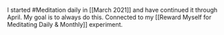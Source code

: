 I started #Meditation daily in [[March 2021]] and have continued it through April. My goal is to always do this. Connected to my [[Reward Myself for Meditating Daily & Monthly]] experiment. 